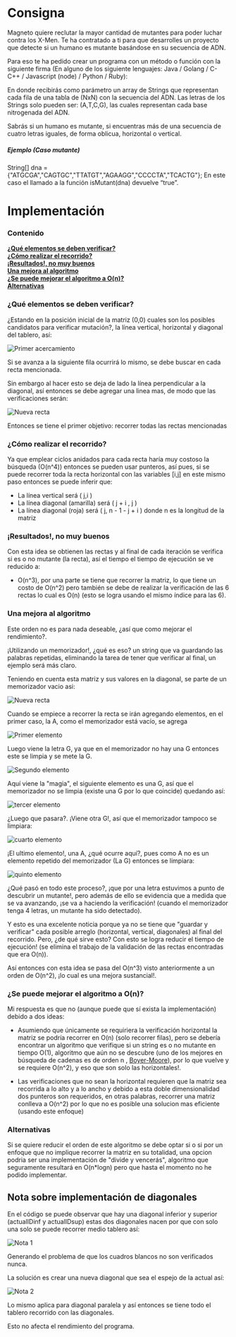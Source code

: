 # Consigna
Magneto quiere reclutar la mayor cantidad de mutantes para poder luchar
contra los X-Men. Te ha contratado a ti para que desarrolles un proyecto que detecte si un humano es mutante basándose en su secuencia de ADN.
 
Para eso te ha pedido crear un programa con un método o función con la siguiente firma (En
alguno de los siguiente lenguajes: Java / Golang / C-C++ / Javascript (node) / Python / Ruby):
 
En donde recibirás como parámetro un array de Strings que representan cada fila de una tabla de
(NxN) con la secuencia del ADN. Las letras de los Strings solo pueden ser: (A,T,C,G), las cuales
representan cada base nitrogenada del ADN.
 
Sabrás si un humano es mutante, si encuentras más de una secuencia de cuatro letras
iguales, de forma oblicua, horizontal o vertical.
 
##### Ejemplo (Caso mutante)
String[] dna = {"ATGCGA","CAGTGC","TTATGT","AGAAGG","CCCCTA","TCACTG"};
En este caso el llamado a la función isMutant(dna) devuelve “true”.
 
# Implementación
### Contenido
**[¿Qué elementos se deben verificar?](#¿Qué-elementos-se-deben-verificar?)**<br>
**[¿Cómo realizar el recorrido?](#¿Cómo-realizar-el-recorrido?)**<br>
**[¡Resultados!, no muy buenos](#¡Resultados!,-no-muy-buenos)**<br>
**[Una mejora al algoritmo](#Una-mejora-al-algoritmo)**<br>
**[¿Se puede mejorar el algoritmo a O(n)?](#¿Se-puede-mejorar-el-algoritmo-a-O(n)?)**<br>
**[Alternativas](#Alternativas)**<br>
### ¿Qué elementos se deben verificar?
¿Estando en la posición inicial de la matriz (0,0) cuales son los posibles candidatos para verificar mutación?, la línea vertical, horizontal y diagonal del tablero, así:
 
![Primer acercamiento](https://firebasestorage.googleapis.com/v0/b/challengeml-8e9b9.appspot.com/o/1primeraAproximacion.svg?alt=media)
 
Si se avanza a la siguiente fila ocurrirá lo mismo, se debe buscar en cada recta mencionada.
 
Sin embargo al hacer esto se deja de lado la línea perpendicular a la diagonal, así entonces se debe agregar una linea mas, de modo que las verificaciones serán:
 
![Nueva recta](https://firebasestorage.googleapis.com/v0/b/challengeml-8e9b9.appspot.com/o/2pimeraAproximacionSegundo.svg?alt=media)
 
Entonces se tiene el primer objetivo: recorrer todas las rectas mencionadas
 
### ¿Cómo realizar el recorrido?
 
Ya que emplear ciclos anidados para cada recta haría muy costoso la búsqueda (O(n^4)) entonces se pueden usar punteros, así pues, si se puede recorrer toda la recta horizontal con las variables [i,j] en este mismo paso entonces se puede inferir que:
 
- La línea vertical será ( j,i )
- La línea diagonal (amarilla) será ( j + i , j )
- La línea diagonal (roja) será ( j, n - 1 - j + i ) donde n es la longitud de la matriz
 
### ¡Resultados!, no muy buenos
Con esta idea se obtienen las rectas y al final de cada iteración se verifica si es o no mutante (la recta), así el tiempo el tiempo de ejecución se ve reducido a:
 
- O(n^3), por una parte se tiene que recorrer la matriz, lo que tiene un costo de O(n^2) pero también se debe de realizar la verificación de las 6 rectas lo cual es O(n) (esto se logra usando el mismo índice para las 6).
 
### Una mejora al algoritmo
Este orden no es para nada deseable, ¿así que como mejorar el rendimiento?.
 
¡Utilizando un memorizador!, ¿qué es eso? un string que va guardando las palabras repetidas, eliminando la tarea de tener que verificar al final, un ejemplo será más claro.
 
Teniendo en cuenta esta matriz y sus valores en la diagonal, se parte de un memorizador vacio asi:
 
![Nueva recta](https://firebasestorage.googleapis.com/v0/b/challengeml-8e9b9.appspot.com/o/3diagonalLlena1.svg?alt=media)
 
Cuando se empiece a recorrer la recta se irán agregando elementos, en el primer caso, la A, como el memorizador está vacío, se agrega
 
![Primer elemento](https://firebasestorage.googleapis.com/v0/b/challengeml-8e9b9.appspot.com/o/3diagonalLlena2.svg?alt=media)
 
Luego viene la letra G, ya que en el memorizador no hay una G entonces este se limpia y se mete la G.
 
![Segundo elemento](https://firebasestorage.googleapis.com/v0/b/challengeml-8e9b9.appspot.com/o/3diagonalLlena3.svg?alt=media)
 
Aquí viene la "magia", el siguiente elemento es una G, así que el memorizador no se limpia (existe una G por lo que coincide) quedando así:
 
![tercer elemento](https://firebasestorage.googleapis.com/v0/b/challengeml-8e9b9.appspot.com/o/3diagonalLlena4.svg?alt=media)
 
¿Luego que pasara?. ¡Viene otra G!, así que el memorizador tampoco se limpiara:
 
![cuarto elemento](https://firebasestorage.googleapis.com/v0/b/challengeml-8e9b9.appspot.com/o/3diagonalLlena5.svg?alt=media)
 
¡El ultimo elemento!, una A, ¿qué ocurre aquí?, pues como A no es un elemento repetido del memorizador (La G) entonces se limpiara:
 
![quinto elemento](https://firebasestorage.googleapis.com/v0/b/challengeml-8e9b9.appspot.com/o/3diagonalLlena6.svg?alt=media)
 
 
¿Qué pasó en todo este proceso?, ¡que por una letra estuvimos a punto de descubrir un mutante!, pero además de ello se evidencia que a medida que se va avanzando, ¡se va a haciendo la verificación! (cuando el memorizador tenga 4 letras, un mutante ha sido detectado).
 
Y esto es una excelente noticia porque ya no se tiene que "guardar y verificar" cada posible arreglo (horizontal, vertical, diagonales) al final del recorrido. Pero, ¿de qué sirve esto? Con esto se logra reducir el tiempo de ejecución! (se elimina el trabajo de la validación de las rectas encontradas que era O(n)).
 
Así entonces con esta idea se pasa del O(n^3) visto anteriormente a un orden de O(n^2), ¡lo cual es una mejora sustancial!.
 
### ¿Se puede mejorar el algoritmo a O(n)?
 
Mi respuesta es que no (aunque puede que sí exista la implementación) debido a dos ideas:
 
- Asumiendo que únicamente se requiriera la verificación horizontal la matriz se podría recorrer en O(n) (solo recorrer filas), pero se debería encontrar un algoritmo que verifique si un string es o no mutante en tiempo O(1), algoritmo que aún no se descubre (uno de los mejores en búsqueda de cadenas es de orden n , [Boyer-Moore](https://es.wikipedia.org/wiki/Algoritmo_de_b%C3%BAsqueda_de_cadenas_Boyer-Moore)), por lo que vuelve y se requiere O(n^2), y eso que son solo las horizontales!.
 
- Las verificaciones que no sean la horizontal requieren que la matriz sea recorrida a lo alto y a lo ancho y debido a esta doble dimensionalidad dos punteros son requeridos, en otras palabras, recorrer una matriz conlleva a O(n^2) por lo que no es posible una solucion mas eficiente (usando este enfoque)
 
### Alternativas
 
Si se quiere reducir el orden de este algoritmo se debe optar si o si por un enfoque que no implique recorrer la matriz en su totalidad, una opcion podria ser una implementación de "divide y vencerás", algoritmo que seguramente resultará en O(n*logn) pero que hasta el momento no he podido implementar.
 
 
## Nota sobre implementación de diagonales
 
En el código se puede observar que hay una diagonal inferior y superior (actualIDinf y actualIDsup) estas dos diagonales nacen por que con solo una solo se puede recorrer medio tablero así:
 
![Nota 1](https://firebasestorage.googleapis.com/v0/b/challengeml-8e9b9.appspot.com/o/4Nota1.svg?alt=media)
 
Generando el problema de que los cuadros blancos no son verificados nunca.
 
La solución es crear una nueva diagonal que sea el espejo de la actual así:
 
![Nota 2](https://firebasestorage.googleapis.com/v0/b/challengeml-8e9b9.appspot.com/o/4Nota2.svg?alt=media)
 
Lo mismo aplica para diagonal paralela y así entonces se tiene todo el tablero recorrido con las diagonales.
 
Esto no afecta el rendimiento del programa.